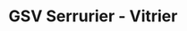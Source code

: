 ---
title: "GSV Serrurier - Vitrier"
url: /pontault-combault/gsv-serrurier-vitrier/
shop: serrurier
---